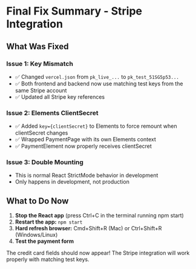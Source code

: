 # Final Fix Summary - Stripe Integration

## What Was Fixed

### Issue 1: Key Mismatch
- ✅ Changed `vercel.json` from `pk_live_...` to `pk_test_51SG5p53...`
- ✅ Both frontend and backend now use matching test keys from the same Stripe account
- ✅ Updated all Stripe key references

### Issue 2: Elements ClientSecret
- ✅ Added `key={clientSecret}` to Elements to force remount when clientSecret changes
- ✅ Wrapped PaymentPage with its own Elements context
- ✅ PaymentElement now properly receives clientSecret

### Issue 3: Double Mounting
- This is normal React StrictMode behavior in development
- Only happens in development, not production

## What to Do Now

1. **Stop the React app** (press Ctrl+C in the terminal running npm start)
2. **Restart the app:** `npm start`
3. **Hard refresh browser:** Cmd+Shift+R (Mac) or Ctrl+Shift+R (Windows/Linux)
4. **Test the payment form**

The credit card fields should now appear! The Stripe integration will work properly with matching test keys.

